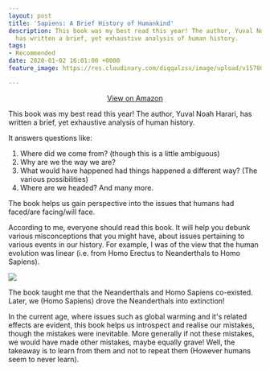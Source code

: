 ```yaml
---
layout: post
title: 'Sapiens: A Brief History of Humankind'
description: This book was my best read this year! The author, Yuval Noah Harari,
  has written a brief, yet exhaustive analysis of human history.
tags:
- Recommended
date: 2020-01-02 16:01:00 +0000
feature_image: https://res.cloudinary.com/diqqalzsx/image/upload/v1578052776/content/talkbooks/main-qimg-8ce534e003e6adef77679e35f2ed2729_vntltp.png

---
```

<p align="center">
<a class="ct-demo-link ct-demo-link--view" href="https://amzn.to/2uhOKbj" target="_blank" rel="nofollow">View on Amazon</a>
</p>
This book was my best read this year! The author, Yuval Noah Harari, has written a brief, yet exhaustive analysis of human history.

<!--more-->

 It answers questions like:

1. Where did we come from? (though this is a little ambiguous)
2. Why are we the way we are?
3. What would have happened had things happened a different way? (The various possibilities)
4. Where are we headed? And many more.

The book helps us gain perspective into the issues that humans had faced/are facing/will face.

According to me, everyone should read this book. It will help you debunk various misconceptions that you might have, about issues pertaining to various events in our history. For example, I was of the view that the human evolution was linear (i.e. from Homo Erectus to Neanderthals to Homo Sapiens).

![](https://res.cloudinary.com/diqqalzsx/image/upload/v1578052790/content/talkbooks/main-qimg-bfe5143e0e1bc7ee37e35e24bfab592b_d0jnlw.png)

The book taught me that the Neanderthals and Homo Sapiens co-existed. Later, we (Homo Sapiens) drove the Neanderthals into extinction!

In the current age, where issues such as global warming and it's related effects are evident, this book helps us introspect and realise our mistakes, though the mistakes were inevitable. More generally if not these mistakes, we would have made other mistakes, maybe equally grave! Well, the takeaway is to learn from them and not to repeat them (However humans seem to never learn).